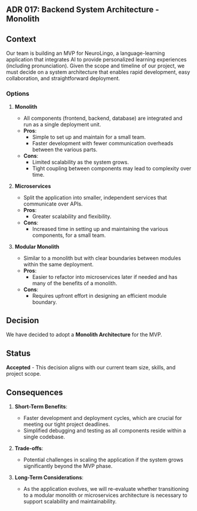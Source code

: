 ## ADR 017: Backend System Architecture - Monolith

## Context

Our team is building an MVP for NeuroLingo, a language-learning application that integrates AI to provide personalized learning experiences (including pronunciation). Given the scope and timeline of our project, we must decide on a system architecture that enables rapid development, easy collaboration, and straightforward deployment.

### Options

1. **Monolith**  
   - All components (frontend, backend, database) are integrated and run as a single deployment unit.  
   - **Pros**:  
     - Simple to set up and maintain for a small team.  
     - Faster development with fewer communication overheads between the various parts.  
   - **Cons**:  
     - Limited scalability as the system grows.  
     - Tight coupling between components may lead to complexity over time.  

2. **Microservices**  
   - Split the application into smaller, independent services that communicate over APIs.  
   - **Pros**:  
     - Greater scalability and flexibility.  
   - **Cons**:  
     - Increased time in setting up and maintaining the various components, for a small team. 

3. **Modular Monolith**  
   - Similar to a monolith but with clear boundaries between modules within the same deployment.  
   - **Pros**:  
     - Easier to refactor into microservices later if needed and has many of the benefits of a monolith.  
   - **Cons**:  
     - Requires upfront effort in designing an efficient module boundary.  

## Decision

We have decided to adopt a **Monolith Architecture** for the MVP.

## Status

**Accepted** - This decision aligns with our current team size, skills, and project scope.

## Consequences

1. **Short-Term Benefits**:
   - Faster development and deployment cycles, which are crucial for meeting our tight project deadlines.
   - Simplified debugging and testing as all components reside within a single codebase.

2. **Trade-offs**:
   - Potential challenges in scaling the application if the system grows significantly beyond the MVP phase.

3. **Long-Term Considerations**:
   - As the application evolves, we will re-evaluate whether transitioning to a modular monolith or microservices architecture is necessary to support scalability and maintainability.
